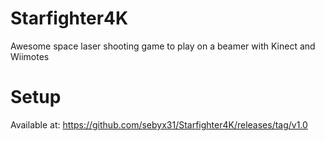 # Starfighter4K

Awesome space laser shooting game to play on a beamer with Kinect and Wiimotes

# Setup

Available at: https://github.com/sebyx31/Starfighter4K/releases/tag/v1.0
